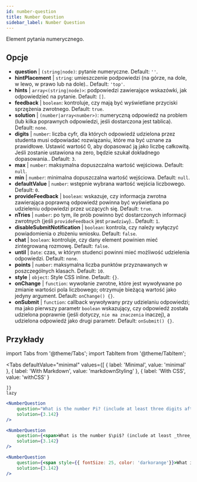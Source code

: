 ```yaml
---
id: number-question 
title: Number Question
sidebar_label: Number Question
---
```


Element pytania numerycznego.

## Opcje

* __question__ | `(string|node)`: pytanie numeryczne. Default: `''`.
* __hintPlacement__ | `string`: umieszczenie podpowiedzi (na górze, na dole, w lewo, w prawo lub na dole).. Default: `'top'`.
* __hints__ | `array<(string|node)>`: podpowiedzi zawierające wskazówki, jak odpowiedzieć na pytanie. Default: `[]`.
* __feedback__ | `boolean`: kontroluje, czy mają być wyświetlane przyciski sprzężenia zwrotnego. Default: `true`.
* __solution__ | `(number|array<number>)`: numeryczną odpowiedź na problem (lub kilka poprawnych odpowiedzi, jeśli dostarczona jest tablica). Default: `none`.
* __digits__ | `number`: liczba cyfr, dla których odpowiedź udzielona przez studenta musi odpowiadać rozwiązaniu, które ma być uznane za prawidłowe. Ustawić wartość 0, aby dopasować ją jako liczbę całkowitą. Jeśli zostanie ustawiona na zero, będzie szukał dokładnego dopasowania.. Default: `3`.
* __max__ | `number`: maksymalna dopuszczalna wartość wejściowa. Default: `null`.
* __min__ | `number`: minimalna dopuszczalna wartość wejściowa. Default: `null`.
* __defaultValue__ | `number`: wstępnie wybrana wartość wejścia liczbowego. Default: `0`.
* __provideFeedback__ | `boolean`: wskazuje, czy informacja zwrotna zawierająca poprawną odpowiedź powinna być wyświetlana po udzieleniu odpowiedzi przez uczących się. Default: `true`.
* __nTries__ | `number`: po tym, ile prób powinno być dostarczonych informacji zwrotnych (jeśli `provideFeedback` jest `prawdziwy`).. Default: `1`.
* __disableSubmitNotification__ | `boolean`: kontrola, czy należy wyłączyć powiadomienia o złożeniu wniosku. Default: `false`.
* __chat__ | `boolean`: kontroluje, czy dany element powinien mieć zintegrowaną rozmowę. Default: `false`.
* __until__ | `Date`: czas, w którym studenci powinni mieć możliwość udzielenia odpowiedzi. Default: `none`.
* __points__ | `number`: maksymalna liczba punktów przyznawanych w poszczególnych klasach. Default: `10`.
* __style__ | `object`: Style CSS inline. Default: `{}`.
* __onChange__ | `function`: wywołanie zwrotne, które jest wywoływane po zmianie wartości pola liczbowego; otrzymuje bieżącą wartość jako jedyny argument. Default: `onChange() {}`.
* __onSubmit__ | `function`: callback wywoływany przy udzielaniu odpowiedzi; ma jako pierwszy parametr `boolean` wskazujący, czy odpowiedź została udzielona poprawnie (jeśli dotyczy, `nie ma znaczenia` inaczej), a udzielona odpowiedź jako drugi parametr. Default: `onSubmit() {}`.


## Przykłady

import Tabs from '@theme/Tabs';
import TabItem from '@theme/TabItem';

<Tabs
    defaultValue="minimal"
    values={[
        { label: 'Minimal', value: 'minimal' },
        { label: 'With Markdown', value: 'markdownStyling' },
        { label: 'With CSS', value: 'withCSS' }
        
    ]}
    lazy
>

<TabItem value="minimal">

```jsx live
<NumberQuestion
    question="What is the number Pi? (include at least three digits after the decimal point)"
    solution={3.142}
/>
```
</TabItem>

<TabItem value="markdownStyling">

```jsx live
<NumberQuestion
    question={<span>What is the number $\pi$? (include at least _three_ digits after the decimal point)</span>}
    solution={3.142}
/>
```
</TabItem>

<TabItem value="withCSS">

```jsx live
<NumberQuestion
    question={<span style={{ fontSize: 25, color: 'darkorange'}}>What is the number PI - three digits after the period</span>}
    solution={3.142}
/>
```
</TabItem>

</Tabs>
